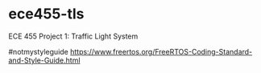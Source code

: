 # ece455-tls
ECE 455 Project 1: Traffic Light System

#notmystyleguide
https://www.freertos.org/FreeRTOS-Coding-Standard-and-Style-Guide.html
